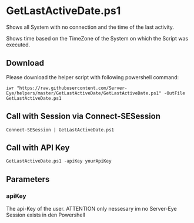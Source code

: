 # GetLastActiveDate.ps1

Shows all System with no connection and the time of the last activity.

Shows time based on the TimeZone of the System on which the Script was executed.

## Download

Please download the helper script with following powershell command:
```
iwr "https://raw.githubusercontent.com/Server-Eye/helpers/master/GetLastActiveDate/GetLastActiveDate.ps1" -OutFile GetLastActiveDate.ps1
```

## Call with Session via Connect-SESession
```
Connect-SESession | GetLastActiveDate.ps1
```

## Call with API Key
```
GetLastActiveDate.ps1 -apiKey yourApiKey
```

## Parameters

### apiKey
The api-Key of the user. ATTENTION only nessesary im no Server-Eye Session exists in den Powershell

